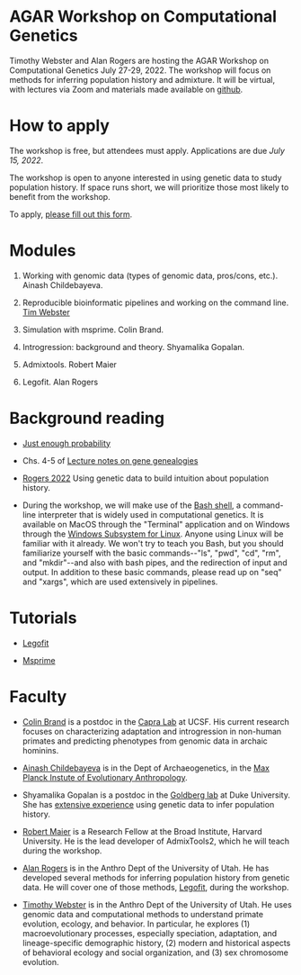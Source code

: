 # AGAR Workshop on Computational Genetics

Timothy Webster and Alan Rogers are hosting the AGAR Workshop on
Computational Genetics July 27-29, 2022. The workshop will focus on
methods for inferring population history and admixture. It will be
virtual, with lectures via Zoom and materials made available on
[github](https://github.com/alanrogers/agar22.git).

# How to apply

The workshop is free, but attendees must apply. Applications are due
*July 15, 2022*.

The workshop is open to anyone interested in using genetic data to
study population history. If space runs short, we will prioritize those
most likely to benefit from the workshop.

To apply, [please fill out this form](https://forms.gle/MoyVS7JsWc94SsSj9).

# Modules

1. Working with genomic data (types of genomic data, pros/cons, etc.).
Ainash Childebayeva.
<!--Invitations: Ainash Childebayeva.-->

2. Reproducible bioinformatic pipelines and working on the command
   line. [Tim Webster](https://www.websterlab.org/)

3. Simulation with msprime. Colin Brand.

4. Introgression: background and theory. Shyamalika Gopalan.

5. Admixtools. Robert Maier

6. Legofit. Alan Rogers

# Background reading

* [Just enough probability](http://content.csbs.utah.edu/~rogers/pubs/Rogers-JEP.pdf)

* Chs. 4-5 of [Lecture notes on gene genealogies](ggeneal.pdf)

* [Rogers 2022](https://arxiv.org/abs/2201.02668) Using genetic data
    to build intuition about population history.

* During the workshop, we will make use of the
[Bash shell](https://www.gnu.org/software/bash/manual), a command-line
interpreter that is widely used in computational genetics. It is
available on MacOS through the "Terminal" application and on Windows
through the
[Windows Subsystem for Linux](https://docs.microsoft.com/en-us/windows/wsl/install). Anyone
using Linux will be familiar with it already.  We won't try to teach
you Bash, but you should familiarize yourself with the basic
commands--"ls", "pwd", "cd", "rm", and "mkdir"--and also with bash
pipes, and the redirection of input and output. In addition to these
basic commands, please read up on "seq" and "xargs", which are used
extensively in pipelines.

# Tutorials

* [Legofit](legofit/legotut.pdf)

* [Msprime](msprime/msptut.pdf)

# Faculty

* [Colin Brand](https://colinmbrand.weebly.com) is a postdoc in the
  [Capra Lab](https://http://www.capralab.org) at UCSF. His current
  research focuses on characterizing adaptation and introgression in non-human
  primates and predicting phenotypes from genomic data in archaic hominins.

* [Ainash Childebayeva](https://sph.umich.edu/stories/2020posts/ainash-childebayeva.html)
  is in the Dept of Archaeogenetics, in the
  [Max Planck Instute of Evolutionary Anthropology](https://pure.mpg.de/cone/persons/resource/persons242932).

* Shyamalika Gopalan is a postdoc in the
  [Goldberg lab](https://www.goldberglab.org/people) at Duke
  University. She has
  [extensive experience](https://scholar.google.com/citations?user=mZhqPRMAAAAJ&hl=en)
  using genetic data to infer population history.

* [Robert Maier](https://heb.fas.harvard.edu/people/robert-maier) is a
  Research Fellow at the Broad Institute, Harvard University. He is
  the lead developer of AdmixTools2, which he will teach during the
  workshop. 

* [Alan Rogers](https://anthro.utah.edu/profile.php?unid=u0028949) is
  in the Anthro Dept of the University of Utah. He has developed
  several methods for inferring population history from genetic
  data. He will cover one of those methods,
  [Legofit](https://alanrogers.github.io/legofit/html/index.html),
  during the workshop.

* [Timothy Webster](https://faculty.utah.edu/u6023206-TIM_WEBSTER/hm/index.hml)
  is in the Anthro Dept of the University of Utah. He uses genomic
  data and computational methods to understand primate evolution,
  ecology, and behavior. In particular, he explores (1)
  macroevolutionary processes, especially speciation, adaptation, and
  lineage-specific demographic history, (2) modern and historical
  aspects of behavioral ecology and social organization, and (3) sex
  chromosome evolution.

